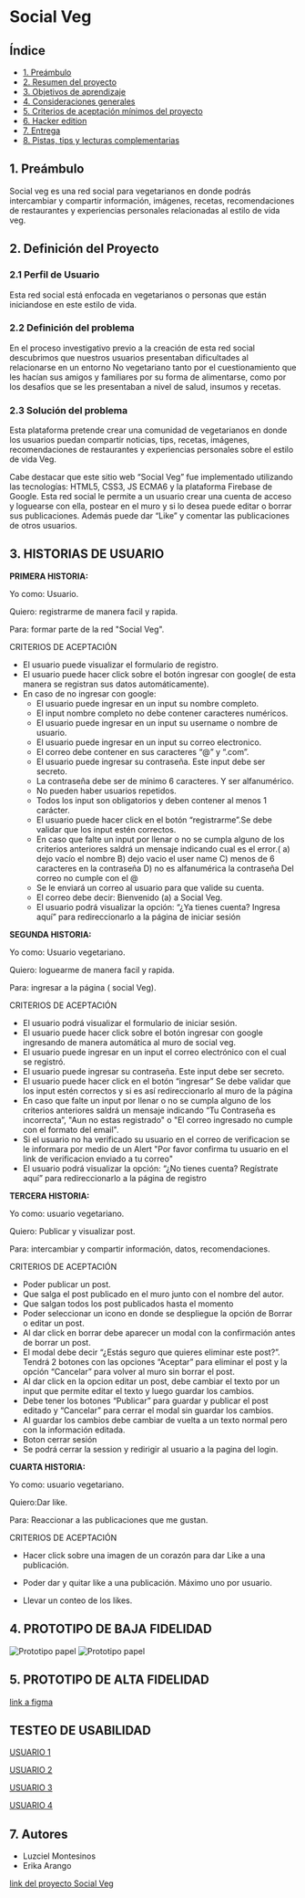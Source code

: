 # Social Veg 


## Índice

* [1. Preámbulo](#1-preámbulo)
* [2. Resumen del proyecto](#-2Definición-del-Proyecto)
* [3. Objetivos de aprendizaje](#3-objetivos-de-aprendizaje)
* [4. Consideraciones generales](#4-consideraciones-generales)
* [5. Criterios de aceptación mínimos del proyecto](#5-criterios-de-aceptación-mínimos-del-proyecto)
* [6. Hacker edition](#6-hacker-edition)
* [7. Entrega](#7-entrega)
* [8. Pistas, tips y lecturas complementarias](#8-pistas-tips-y-lecturas-complementarias)

## 1. Preámbulo

Social veg es una red social para vegetarianos en donde  podrás intercambiar y compartir  información, imágenes, recetas, recomendaciones de restaurantes y experiencias personales relacionadas al estilo de vida veg.

## 2. Definición del Proyecto

### 2.1 Perfil de Usuario

Esta red social está enfocada en vegetarianos o personas que están iniciandose en este estilo de vida.

### 2.2 Definición del problema

En el proceso investigativo previo a la creación de esta red social descubrimos que nuestros usuarios presentaban dificultades al relacionarse en un entorno No vegetariano tanto por el cuestionamiento que les hacían sus amigos y familiares por su forma de alimentarse, como por los desafíos que se les presentaban a nivel de salud, insumos y recetas.


### 2.3 Solución del problema

Esta plataforma pretende crear una comunidad de vegetarianos en donde los usuarios puedan compartir noticias, tips, recetas, imágenes, recomendaciones de restaurantes y experiencias personales sobre el estilo de vida Veg.

Cabe destacar que este sitio web “Social Veg” fue implementado utilizando las tecnologías: HTML5, CSS3, JS ECMA6 y la plataforma Firebase de Google. Esta red social le permite a un usuario crear una cuenta de acceso y loguearse con ella, postear en el muro y si lo desea puede editar o borrar sus publicaciones.  Además puede dar “Like” y comentar las publicaciones de otros usuarios.


## 3. HISTORIAS DE USUARIO

**PRIMERA HISTORIA:**

Yo como: Usuario.

Quiero: registrarme de manera facil y rapida.

Para: formar parte de la red "Social Veg".


CRITERIOS DE ACEPTACIÓN

* El usuario puede visualizar el formulario de registro.
* El usuario puede hacer click sobre el botón ingresar con google( de esta manera se registran sus datos automáticamente).
* En caso de no ingresar con google:
  - El usuario puede ingresar en un input su nombre completo.
  - El input nombre completo no debe contener caracteres numéricos.
  - El usuario puede ingresar en un input su username o nombre de usuario.
  - El usuario puede ingresar en un input su correo electronico.
  - El correo debe contener en sus caracteres “@” y  “.com”.
  - El usuario puede ingresar su contraseña. Este input debe ser secreto.
  - La contraseña debe ser de mínimo 6 caracteres. Y ser alfanumérico.
  - No pueden haber usuarios repetidos.
  - Todos los input son obligatorios y deben contener al menos 1 carácter.
  - El usuario puede hacer click en el botón “registrarme”.Se debe validar que los input estén correctos.
  - En caso que falte un input por llenar o no se cumpla alguno de los criterios anteriores saldrá un mensaje indicando cual es el error.( a) dejo vacío el nombre B) dejo vacio el user name C) menos de 6 caracteres en la contraseña D) no es alfanumérica la contraseña Del correo no cumple con el @ 
  - Se le enviará un correo al usuario para que valide su cuenta.
  - El correo debe decir: Bienvenido (a) a Social Veg.
  - El usuario podrá visualizar la opción: “¿Ya tienes cuenta? Ingresa aquí” para redireccionarlo a la página de iniciar sesión 

**SEGUNDA HISTORIA:**

Yo como: Usuario vegetariano.

Quiero: loguearme de manera facil y rapida.

Para: ingresar a la página ( social Veg).

CRITERIOS DE ACEPTACIÓN

* El usuario podrá visualizar el formulario de iniciar sesión.
* El usuario puede hacer click sobre el botón ingresar con google ingresando de manera automática al muro de social veg.
* El usuario puede ingresar en un input el correo electrónico con el cual se registró.
* El usuario puede ingresar su contraseña. Este input debe ser secreto.
*  El usuario puede hacer click en el botón “ingresar”
Se debe validar que los input estén correctos y si es así redireccionarlo al muro de la página
* En caso que falte un input por llenar o no se cumpla alguno de los criterios anteriores saldrá un mensaje indicando “Tu Contraseña es incorrecta”, "Aun no estas registrado" o "El correo ingresado no cumple con el formato del email".
* Si el usuario no ha verificado su usuario en el correo de verificacion se le informara por medio de un Alert "Por favor confirma tu usuario en el link de verificacion enviado a tu correo"
* El usuario podrá visualizar la opción: “¿No tienes cuenta? Regístrate aquí” para redireccionarlo a la página de registro

**TERCERA HISTORIA:**

Yo como: usuario vegetariano.

Quiero: Publicar y visualizar post. 

Para: intercambiar y compartir información, datos, recomendaciones.

CRITERIOS DE ACEPTACIÓN

- Poder publicar un post.
- Que salga el post publicado en el muro junto con el nombre del autor.
- Que salgan todos los post publicados hasta el momento
- Poder seleccionar un icono en donde se despliegue la opción de Borrar o editar un post. 
- Al dar click en borrar debe aparecer un modal con la confirmación antes de borrar un post.
- El modal debe decir  “¿Estás seguro que quieres eliminar este post?”. Tendrá 2 botones con las opciones “Aceptar” para eliminar el post y la opción “Cancelar” para volver al muro sin borrar el post. 
- Al dar click en la opcion editar un post, debe cambiar el texto por un input que permite editar el texto y luego guardar los cambios.
- Debe tener los botones “Publicar” para guardar y publicar el post editado y “Cancelar” para cerrar el modal sin guardar los cambios.
- Al guardar los cambios debe cambiar de vuelta a un texto normal pero con la información editada.
- Boton cerrar sesión
- Se podrá cerrar la session y redirigir al usuario a la pagina del login.

**CUARTA HISTORIA:**

Yo como: usuario vegetariano.

Quiero:Dar like.

Para: Reaccionar a las publicaciones que me gustan.

CRITERIOS DE ACEPTACIÓN

- Hacer click sobre una imagen de un corazón para dar Like a una publicación.

- Poder dar y quitar like a una publicación. Máximo uno por usuario.

- Llevar un conteo de los likes.

## 4. PROTOTIPO DE BAJA FIDELIDAD
![Prototipo papel](src/data/image/prototipo1.jpeg)
![Prototipo papel](src/data/image/prototipo2.jpg)

## 5. PROTOTIPO DE ALTA FIDELIDAD


[link a figma](https://www.figma.com/file/xJuDtxQNQle9gdX8gSa2sU/Social-Veg-Colors?node-id=0%3A1)

## TESTEO DE USABILIDAD

[USUARIO 1](https://www.loom.com/share/f1d3b6ef531449ecb11128e5cf9eb857)

[USUARIO 2]()

[USUARIO 3]()

[USUARIO 4]()



## 7. Autores
* Luzciel Montesinos
* Erika Arango 

[link del proyecto Social Veg]()